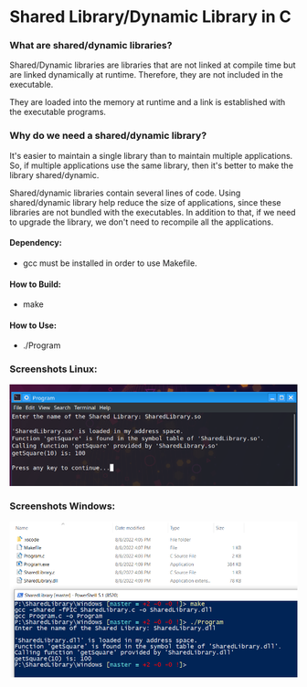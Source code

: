 # Shared Library/Dynamic Library in C

### What are shared/dynamic libraries?
Shared/Dynamic libraries are libraries that are not linked at compile time but are linked dynamically at runtime. Therefore, they are not included in the executable.

They are loaded into the memory at runtime and a link is established with the executable programs.

### Why do we need a shared/dynamic library?

It's easier to maintain a single library than to maintain multiple applications. So, if multiple applications use the same library, then it's better to make the library shared/dynamic.

Shared/dynamic libraries contain several lines of code. Using shared/dynamic library help reduce the size of applications, since these libraries are not bundled with the executables. In addition to that, if we need to upgrade the library, we don't need to recompile all the applications.

#### Dependency:
*  gcc must be installed in order to use Makefile.

#### How to Build:
*  make

#### How to Use:
*  ./Program

### Screenshots Linux:
![Program](Linux/program.png)
### Screenshots Windows:
![Program](Windows/program.png)

